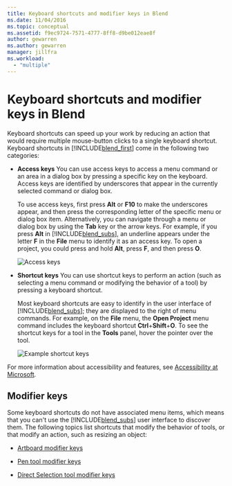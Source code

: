 ```yaml
---
title: Keyboard shortcuts and modifier keys in Blend
ms.date: 11/04/2016
ms.topic: conceptual
ms.assetid: f9ec9724-7571-4777-8ff8-d9be012eae8f
author: gewarren
ms.author: gewarren
manager: jillfra
ms.workload:
  - "multiple"
---
```

# Keyboard shortcuts and modifier keys in Blend

Keyboard shortcuts can speed up your work by reducing an action that would require multiple mouse-button clicks to a single keyboard shortcut. Keyboard shortcuts in [!INCLUDE[blend_first](../debugger/includes/blend_first_md.md)] come in the following two categories:

- **Access keys** You can use access keys to access a menu command or an area in a dialog box by pressing a specific key on the keyboard. Access keys are identified by underscores that appear in the currently selected command or dialog box.

   To use access keys, first press **Alt** or **F10** to make the underscores appear, and then press the corresponding letter of the specific menu or dialog box item. Alternatively, you can navigate through a menu or dialog box by using the **Tab** key or the arrow keys. For example, if you press **Alt** in [!INCLUDE[blend_subs](../debugger/includes/blend_subs_md.md)], an underline appears under the letter **F** in the **File** menu to identify it as an access key. To open a project, you could press and hold **Alt**, press **F**, and then press **O**.

   ![Access keys](../designers/media/441d5d67-48ee-4ba3-9e55-1826167e8d64.png)

- **Shortcut keys** You can use shortcut keys to perform an action (such as selecting a menu command or modifying the behavior of a tool) by pressing a keyboard shortcut.

   Most keyboard shortcuts are easy to identify in the user interface of [!INCLUDE[blend_subs](../debugger/includes/blend_subs_md.md)]; they are displayed to the right of menu commands. For example, on the **File** menu, the **Open Project** menu command includes the keyboard shortcut **Ctrl**+**Shift**+**O**. To see the shortcut keys for a tool in the **Tools** panel, hover the pointer over the tool.

   ![Example shortcut keys](../designers/media/f147fc85-9fc5-4e8a-8039-bead80a3e595.png)

For more information about accessibility and features, see [Accessibility at Microsoft](http://go.microsoft.com/fwlink/?LinkId=75069).

## Modifier keys

Some keyboard shortcuts do not have associated menu items, which means that you can't use the [!INCLUDE[blend_subs](../debugger/includes/blend_subs_md.md)] user interface to discover them. The following topics list shortcuts that modify the behavior of tools, or that modify an action, such as resizing an object:

- [Artboard modifier keys](../designers/artboard-modifier-keys-in-blend.md)

- [Pen tool modifier keys](../designers/pen-tool-modifier-keys-in-blend.md)

- [Direct Selection tool modifier keys](../designers/direct-selection-tool-modifier-keys-in-blend.md)
